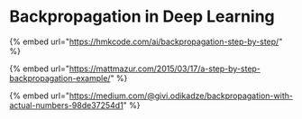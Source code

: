 # Backpropagation in Deep Learning

{% embed url="https://hmkcode.com/ai/backpropagation-step-by-step/" %}

{% embed url="https://mattmazur.com/2015/03/17/a-step-by-step-backpropagation-example/" %}

{% embed url="https://medium.com/@givi.odikadze/backpropagation-with-actual-numbers-98de37254d1" %}
